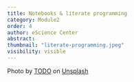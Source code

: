 ```yaml
---
title: Notebooks & literate programming
category: Module2
order: 4
author: eScience Center
abstract: 
thumbnail: "literate-programming.jpeg"
visibility: visible
---
```



Photo by <a href="">TODO</a> on <a href="https://csharp-station.com/Tutorial/CSharp/Lesson19">Unsplash</a>
  
  
